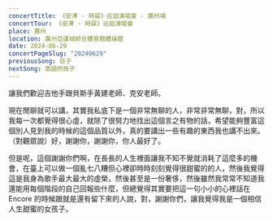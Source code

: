 ```yaml
---
concertTitle: 《安溥 · 時寐》巡迴演唱會 - 廣州場
concertTour: 《安溥 · 時寐》巡迴演唱會
place: 廣州
location: 廣州亞運城綜合體育館體操館
date: 2024-06-29
concertPageSlug: "20240629"
previousSong: 日子
nextSong: 南國的孩子
---
```

讓我們歡迎吉他手跟貝斯手黃建老師、克安老師。

現在閒聊就可以講，其實我私底下是一個非常無聊的人，非常非常無聊，對，所以我每一次都覺得很心虛，就除了很努力地找出這個言之有物的話，希望能夠豐富這個別人見到我的時候的這個品質以外，真的要講出一些有趣的東西我也講不出來。（對觀眾說）好，謝謝你，謝謝你，你人最好了。

但是呢，這個謝謝你們啊，在長長的人生裡面讓我不知不覺就消耗了這麼多的機會，在臺上可以做一個亂七八糟但心裡卻時時刻刻覺得很甜蜜的的人，然後我覺得這是我身為歌手最大最大的虛榮，然後甚至是一份奢侈，然後雖然我常常不知道我還能用每個階段的自己回報些什麼，但總覺得其實要把這一句小小的心裡話在 Encore 的時候跟就是還有留下來的人說，對，謝謝你們，讓我覺得我是一個相信人生甜蜜的女孩子。